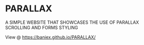 # PARALLAX
A SIMPLE WEBSITE THAT SHOWCASES THE USE OF PARALLAX SCROLLING AND FORMS STYLING

View @ https://baniex.github.io/PARALLAX/
